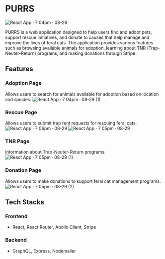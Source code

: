# PURRS

![React App · 7 04pm · 08-29](https://github.com/user-attachments/assets/9a73581d-d69a-4ced-802c-409bb85e5736)


PURRS is a web application designed to help users find and adopt pets, support rescue initiatives, and donate to causes that help manage and improve the lives of feral cats. The application provides various features such as browsing available animals for adoption, learning about TNR (Trap-Neuter-Return) programs, and making donations through Stripe.

## Features

### Adoption Page
Allows users to search for animals available for adoption based on location and species.
![React App · 7 04pm · 08-29 (1)](https://github.com/user-attachments/assets/23c14203-b995-4471-a771-e7455d7dce83)

### Rescue Page
Allows users to submit trap rent requests for rescuing feral cats.
![React App · 7 06pm · 08-29](https://github.com/user-attachments/assets/cbc280d5-3b8b-4c4f-9981-89298da6ce32)
![React App · 7 05pm · 08-29](https://github.com/user-attachments/assets/61d88b26-4d60-4881-b57e-7e2b8c63820e)

### TNR Page
Information about Trap-Neuter-Return programs.
![React App · 7 05pm · 08-29 (1)](https://github.com/user-attachments/assets/7fed4322-305b-426a-a45c-98f221dfc9b2)

### Donation Page
Allows users to make donations to support feral cat management programs.
![React App · 7 05pm · 08-29 (2)](https://github.com/user-attachments/assets/89410e1b-e052-456a-863e-059eaa127e9b)

## Tech Stacks

### Frontend
- React, React Router, Apollo Client, Stripe

### Backend
- GraphQL, Express, Nodemailer



